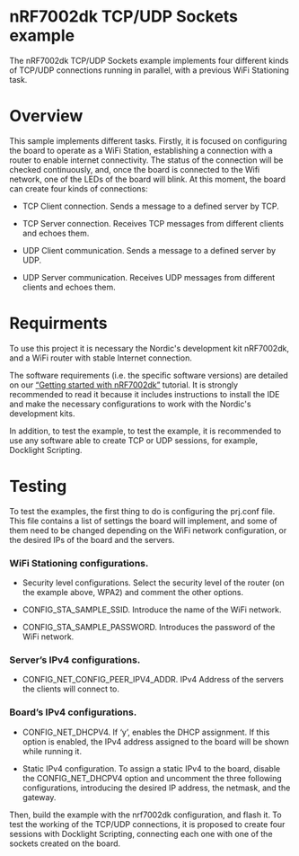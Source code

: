 # nRF7002dk TCP/UDP Sockets example

The nRF7002dk TCP/UDP Sockets example implements four different kinds of TCP/UDP connections running in parallel, with a previous WiFi Stationing task.


# Overview
This sample implements different tasks. Firstly, it is focused on configuring the board to operate as a WiFi Station, establishing a connection with a router to enable internet connectivity. The status of the connection will be checked continuously, and, once the board is connected to the Wifi network, one of the LEDs of the board will blink. At this moment, the board can create four kinds of connections:

- TCP Client connection. Sends a message to a defined server by TCP.

- TCP Server connection. Receives TCP messages from different clients and echoes them.

- UDP Client communication. Sends a message to a defined server by UDP.

- UDP Server communication. Receives UDP messages from different clients and echoes them.


# Requirments
To use this project it is necessary the Nordic's development kit nRF7002dk, and a WiFi router with stable Internet connection.

The software requirements (i.e. the specific software versions) are detailed on our [“Getting started with nRF7002dk”](https://abluethinginthecloud.com/getting-started-with-nrf7002/) tutorial. It is strongly recommended to read it because it includes instructions to install the IDE and make the necessary configurations to work with the Nordic's development kits.

In addition, to test the example, to test the example, it is recommended to use any software able to create TCP or UDP sessions, for example, Docklight Scripting.

# Testing

To test the examples, the first thing to do is configuring the prj.conf file. This file contains a list of settings the board will implement, and some of them need to be changed depending on the WiFi network configuration, or the desired IPs of the board and the servers.

### WiFi Stationing configurations.
- Security level configurations. Select the security level of the router (on the example above, WPA2) and comment the other options.

- CONFIG_STA_SAMPLE_SSID. Introduce the name of the WiFi network.

- CONFIG_STA_SAMPLE_PASSWORD. Introduces the password of the WiFi network.

### Server’s IPv4 configurations.

- CONFIG_NET_CONFIG_PEER_IPV4_ADDR. IPv4 Address of the servers the clients will connect to.

### Board’s IPv4 configurations.

- CONFIG_NET_DHCPV4. If ‘y’, enables the DHCP assignment. If this option is enabled, the IPv4 address assigned to the board will be shown while running it.

- Static IPv4 configuration. To assign a static IPv4 to the board, disable the CONFIG_NET_DHCPV4 option and uncomment the three following configurations, introducing the desired IP address, the netmask, and the gateway.

Then, build the example with the nrf7002dk configuration, and flash it. To test the working of the TCP/UDP connections, it is proposed to create four sessions with Docklight Scripting, connecting each one with one of the sockets created on the board.



